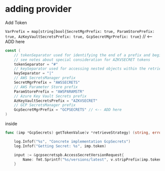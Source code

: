 # adding provider

Add Token 

`VarPrefix = map[string]bool{SecretMgrPrefix: true, ParamStorePrefix: true, AzKeyVaultSecretsPrefix: true, GcpSecretMgrPrefix: true}` // <-- ADD here

```go
const (
	// tokenSeparator used for identifying the end of a prefix and beginning of token
	// see notes about special consideration for AZKVSECRET tokens
	tokenSeparator = "#"
	// keySeparator used for accessing nested objects within the retrieved map
	keySeparator = "|"
	// AWS SecretsManager prefix
	SecretMgrPrefix = "AWSSECRETS"
	// AWS Parameter Store prefix
	ParamStorePrefix = "AWSPARAMSTR"
	// Azure Key Vault Secrets prefix
	AzKeyVaultSecretsPrefix = "AZKVSECRET"
	// GCP SecretsManager prefix
	GcpSecretMgrPrefix = "GCPSECRETS" // <-- ADD here
)
```

inside 

```go
func (imp *GcpSecrets) getTokenValue(v *retrieveStrategy) (string, error) {

	log.Infof("%s", "Concrete implementation GcpSecrets")
	log.Infof("Getting Secret: %s", imp.token)

	input := &gcpsecretspb.AccessSecretVersionRequest{
		Name: fmt.Sprintf("%s/versions/latest", v.stripPrefix(imp.token, GcpSecretsPrefix)), // <-- Ensure this is set correctly
	}
```